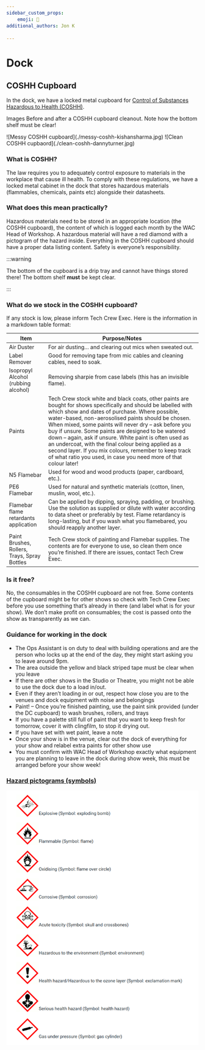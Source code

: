 ```yaml
---
sidebar_custom_props:
    emoji: 🚢
additional_authors: Jon K

---
```


# Dock

## COSHH Cupboard

In the dock, we have a locked metal cupboard for [Control of Substances Hazardous to Health (COSHH)](https://www.hse.gov.uk/coshh/).

Images Before and after a COSHH cupboard cleanout. Note how the bottom shelf must be clear!

<div class="img-gallery">
![Messy COSHH cupboard](./messy-coshh-kishansharma.jpg)
![Clean COSHH cupbaord](./clean-coshh-dannyturner.jpg)
</div>

### What is COSHH?

The law requires you to adequately control exposure to materials in the workplace that cause ill health. 
To comply with these regulations, we have a locked metal cabinet in the dock that stores hazardous materials (flammables, chemicals, paints etc) alongside their datasheets.

### What does this mean practically?

Hazardous materials need to be stored in an appropriate location (the COSHH cupboard), the content of which is logged each month by the WAC Head of Workshop. A hazardous material will have a red diamond with a pictogram of the hazard inside. Everything in the COSHH cupboard should have a proper data listing content. Safety is everyone’s responsibility.

:::warning

The bottom of the cupboard is a drip tray and cannot have things stored there!
The bottom shelf **must** be kept clear.

:::

### What do we stock in the COSHH cupboard?

If any stock is low, please inform Tech Crew Exec.
Here is the information in a markdown table format:

| Item       | Purpose/Notes    |
|---------|------|
| Air Duster                                | For air dusting… and clearing out mics when sweated out.    |
| Label Remover                             | Good for removing tape from mic cables and cleaning cables, need to soak. |
| Isopropyl Alcohol (rubbing alcohol)       | Removing sharpie from case labels (this has an invisible flame). |
| Paints                                    | Tech Crew stock white and black coats, other paints are bought for shows specifically and should be labelled with which show and dates of purchase. Where possible, water-based, non-aerosolised paints should be chosen. When mixed, some paints will never dry – ask before you buy if unsure. Some paints are designed to be watered down – again, ask if unsure. White paint is often used as an undercoat, with the final colour being applied as a second layer. If you mix colours, remember to keep track of what ratio you used, in case you need more of that colour later! |
| N5 Flamebar                               | Used for wood and wood products (paper, cardboard, etc.). |
| PE6 Flamebar                              | Used for natural and synthetic materials (cotton, linen, muslin, wool, etc.).  |
| Flamebar flame retardants application     | Can be applied by dipping, spraying, padding, or brushing. Use the solution as supplied or dilute with water according to data sheet or preferably by test. Flame retardancy is long-lasting, but if you wash what you flamebared, you should reapply another layer. |
| Paint Brushes, Rollers, Trays, Spray Bottles | Tech Crew stock of painting and Flamebar supplies. The contents are for everyone to use, so clean them once you’re finished. If there are issues, contact Tech Crew Exec. |

### Is it free?

No, the consumables in the COSHH cupboard are not free. Some contents of the cupboard might be for other shows so check with Tech Crew Exec before you use something that’s already in there (and label what is for your show). We don’t make profit on consumables; the cost is passed onto the show as transparently as we can.

### Guidance for working in the dock

- The Ops Assistant is on duty to deal with building operations and are the person who locks up at the end of the day, they might start asking you to leave around 9pm.
- The area outside the yellow and black striped tape must be clear when you leave
- If there are other shows in the Studio or Theatre, you might not be able to use the dock due to a load in/out.
- Even if they aren’t loading in or out, respect how close you are to the venues and dock equipment with noise and belongings
- Paint! – Once you’re finished painting, use the paint sink provided (under the DC cupboard) to wash brushes, rollers, and trays
- If you have a palette still full of paint that you want to keep fresh for tomorrow, cover it with clingfilm, to stop it drying out.
- If you have set with wet paint, leave a note
- Once your show is in the venue, clear out the dock of everything for your show and relabel extra paints for other show use
- You must confirm with WAC Head of Workshop exactly what equipment you are planning to leave in the dock during show week, this must be arranged before your show week!

### [Hazard pictograms (symbols)](https://www.hse.gov.uk/chemical-classification/labelling-packaging/hazard-symbols-hazard-pictograms.htm)

![Hazard pictograms](./hazard-symbols.png)
